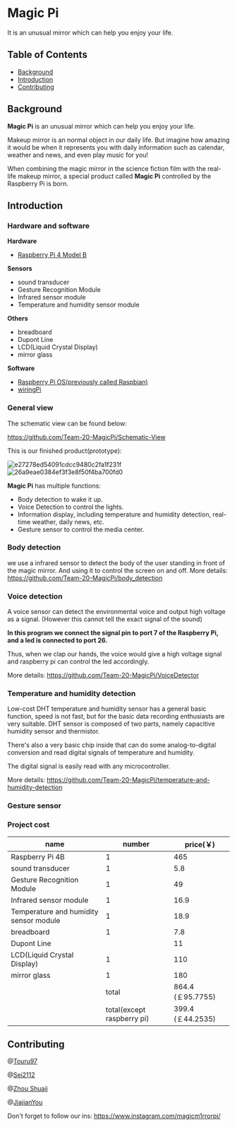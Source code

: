 # Magic Pi

It is an unusual mirror which can help you enjoy your life.

## Table of Contents

* [Background](#Background)
* [Introduction](#Introduction)
* [Contributing](#Contributing)

## Background

**Magic Pi** is an unusual mirror which can help you enjoy your life. 

Makeup mirror is an normal object in our daily life. But imagine how amazing it would be when it represents you with daily information such as calendar, weather and news, and even play music for you! 

When combining the magic mirror in the science fiction film with the real-life makeup mirror, a special product called **Magic Pi** controlled by the Raspberry Pi is born.

## Introduction

### Hardware and software

**Hardware**

* [Raspberry Pi 4 Model B](https://www.raspberrypi.org/products/raspberry-pi-4-model-b/)

**Sensors** 

* sound transducer
* Gesture Recognition Module
* Infrared sensor module 
* Temperature and humidity sensor module

**Others**

* breadboard  
* Dupont Line 
* LCD(Liquid Crystal Display) 
* mirror glass

**Software**

* [Raspberry Pi OS(previously called Raspbian)](https://www.raspberrypi.org/software/)
* [wiringPi](http://wiringpi.com/download-and-install/)

### General view

The schematic view can be found below: 

https://github.com/Team-20-MagicPi/Schematic-View

This is our finished product(prototype):

![e27278ed54091cdcc9480c2fa1f231f](https://user-images.githubusercontent.com/49462534/115292403-d1d6c880-a14d-11eb-9b7b-6365bad84a63.jpg)
![26a9eae0384ef3f3e8f50f4ba700fd0](https://user-images.githubusercontent.com/49462534/115292413-d4392280-a14d-11eb-9961-4ff49e073f49.jpg)





**Magic Pi** has multiple functions:

* Body detection to wake it up.
* Voice Detection to control the lights.
* Information display, including temperature and humidity detection, real-time weather, daily news, etc.
* Gesture sensor to control the media center.

 

### Body detection
 we use a infrared sensor to detect the body of the user standing in front of the magic mirror. And using it to control the screen on and off.
 More details: https://github.com/Team-20-MagicPi/body_detection

### Voice detection

A voice sensor can detect the environmental voice and output high voltage as a signal. (However this cannot tell the exact signal of the sound)

**In this program we connect the signal pin to port 7 of the Raspberry Pi, and a led is connected to port 26.**

Thus, when we clap our hands, the voice would give a high voltage signal and raspberry pi can control the led accordingly.

More details: https://github.com/Team-20-MagicPi/VoiceDetector

### Temperature and humidity detection

Low-cost DHT temperature and humidity sensor has a general basic function, speed is not fast, but for the basic data recording enthusiasts are very suitable. DHT sensor is composed of two parts, namely capacitive humidity sensor and thermistor. 

There's also a very basic chip inside that can do some analog-to-digital conversion and read digital signals of temperature and humidity.

The digital signal is easily read with any microcontroller.

More details: https://github.com/Team-20-MagicPi/temperature-and-humidity-detection

### Gesture sensor
### Project cost

| name                                   | number                     | price(￥)         |
| -------------------------------------- | -------------------------- | ----------------- |
| Raspberry  Pi 4B                       | 1                          | 465               |
| sound transducer                       | 1                          | 5.8               |
| Gesture Recognition Module             | 1                          | 49                |
| Infrared sensor module                 | 1                          | 16.9              |
| Temperature and humidity sensor module | 1                          | 18.9              |
| breadboard                             | 1                          | 7.8               |
| Dupont  Line                           |                            | 11                |
| LCD(Liquid Crystal Display)            | 1                          | 110               |
| mirror  glass                          | 1                          | 180               |
|                                        | total                      | 864.4 (￡95.7755) |
|                                        | total(except raspberry pi) | 399.4 (￡44.2535) |

## Contributing

@[Touru97](https://github.com/Touru97)

@[Sei2112](https://github.com/Sei2112)

@[Zhou Shuaii](https://github.com/ZhouShuaii)

@[JiajianYou](https://github.com/JiajianYou)

Don't forget to follow our ins: https://www.instagram.com/magicm1rrorpi/
